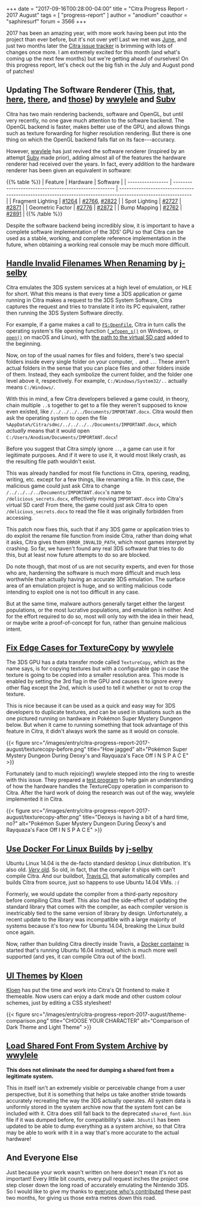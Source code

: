 +++
date = "2017-09-16T00:28:00-04:00"
title = "Citra Progress Report - 2017 August"
tags = [ "progress-report" ]
author = "anodium"
coauthor = "saphiresurf"
forum = 3566
+++

2017 has been an amazing year, with more work having been put into the project
than ever before, but it's not over yet! Last we met was
[June](/entry/citra-progress-report-2017-june/), and just two months later the
[Citra issue tracker](https://github.com/citra-emu/citra/pulls) is brimming with
lots of changes once more. I am extremely excited for this month (and what's coming
up the next few months) but we're getting ahead of ourselves! On this progress
report, let's check out the big fish in the July and August pond of patches!

## Updating The Software Renderer ([This](https://github.com/citra-emu/citra/pull/2766), [that](https://github.com/citra-emu/citra/pull/2822), [here](https://github.com/citra-emu/citra/pull/2871), [there](https://github.com/citra-emu/citra/pull/2872), and [those](https://github.com/citra-emu/citra/pull/2891)) by [wwylele](https://github.com/wwylele) and [Subv](https://github.com/Subv)

Citra has two main rendering backends, software and OpenGL, but until very
recently, no one gave much attention to the software backend. The OpenGL backend
is faster, makes better use of the GPU, and allows things such as texture forwarding
for higher resolution rendering. But there is one thing on which the OpenGL backend
falls flat on its face---accuracy.

However, [wwylele](https://github.com/wwylele) has just revived the software
renderer (inspired by an attempt [Subv](https://github.com/Subv) made prior),
adding almost all of the features the hardware renderer had received over the years.
In fact, every addition to the hardware renderer has been given an equivalent
in software:

{{% table %}}
|      Feature      |                        Hardware                       |                                                   Software                                                   |
| ----------------- | ----------------------------------------------------- | ------------------------------------------------------------------------------------------------------------ |
| Fragment Lighting | [#1264](https://github.com/citra-emu/citra/pull/1264) |  [#2766](https://github.com/citra-emu/citra/pull/2766), [#2822](https://github.com/citra-emu/citra/pull/2822) |
|   Spot Lighting   | [#2727](https://github.com/citra-emu/citra/pull/2727) |                             [#2871](https://github.com/citra-emu/citra/pull/2871)                            |
|  Geometric Factor | [#2776](https://github.com/citra-emu/citra/pull/2776) |                             [#2872](https://github.com/citra-emu/citra/pull/2872)                            |
|    Bump Mapping   | [#2762](https://github.com/citra-emu/citra/pull/2762) |                             [#2891](https://github.com/citra-emu/citra/pull/2891)                            |
{{% /table %}}

Despite the software backend being incredibly slow, it is important to have a
complete software implementation of the 3DS' GPU so that Citra can be used as a
stable, working, and complete reference implementation in the future, when
obtaining a working real console may be much more difficult.

## [Handle Invalid Filenames When Renaming](https://github.com/citra-emu/citra/pull/2850) by [j-selby](https://github.com/j-selby)

Citra emulates the 3DS system services at a high level of emulation, or HLE for
short. What this means is that every time a 3DS application or game running in
Citra makes a request to the 3DS System Software, Citra captures the request and
tries to translate it into its PC equivalent, rather then running the 3DS System
Software directly.

For example, if a game makes a call to [`FS:OpenFile`](https://www.3dbrew.org/wiki/FS:OpenFile),
Citra in turn calls the operating system's file opening function
([`_wfopen_s()`](https://docs.microsoft.com/en-us/cpp/c-runtime-library/reference/fopen-s-wfopen-s) on Windows,
or [`open()`](http://pubs.opengroup.org/onlinepubs/9699919799/functions/open.html) on macOS and Linux),
with [the path to the virtual SD card](/wiki/user-directory/) added to the beginning.

Now, on top of the usual names for files and folders, there's two special folders
inside every single folder on your computer, `.` and `..`. These aren't actual
folders in the sense that you can place files and other folders inside of them.
Instead, they each symbolize the current folder, and the folder one level above
it, respectively. For example, `C:/Windows/System32/..` actually means `C:/Windows/`.

With this in mind, a few Citra developers believed a game could, in theory, chain
multiple `..`s together to get to a file they weren't supposed to know even existed,
like `/../../../../Documents/IMPORTANT.docx`. Citra would then ask the operating
system to open the file `%AppData%/Citra/sdmc/../../../../Documents/IMPORTANT.docx`,
which *actually* means that it would open `C:/Users/Anodium/Documents/IMPORTANT.docx`!

Before you suggest that Citra simply ignore `..`, a game can use it for legitimate
purposes. And if it were to use it, it would most likely crash, as the resulting
file path wouldn't exist.

This was already handled for most file functions in Citra, opening, reading,
writing, etc. except for a few things, like renaming a file. In this case, the
malicious game could just ask Citra to change `/../../../../Documents/IMPORTANT.docx`'s
name to `/delicious_secrets.docx`, effectively moving `IMPORTANT.docx` into Citra's
virtual SD card! From there, the game could just ask Citra to open
`/delicious_secrets.docx` to read the file it was originally forbidden from accessing.

This patch now fixes this, such that if any 3DS game or application tries to do
exploit the rename file function from inside Citra, rather than doing what it asks,
Citra gives them `ERROR_INVALID_PATH`, which most games interpret by crashing. So
far, we haven't found any real 3DS software that tries to do this, but at least
now future attempts to do so are blocked.

Do note though, that most of us are not security experts, and even for those who are,
harderning the software is much more difficult and much less worthwhile than actually
having an accurate 3DS emulation. The surface area of an emulation project is huge,
and so writing malicious code intending to exploit one is not too difficult in any case.

But at the same time, malware authors generally target either the largest populations,
or the most lucrative populations, and emulation is neither. And for the effort
required to do so, most will only toy with the idea in their head, or maybe write
a proof-of-concept for fun, rather than genuine malicious intent.

## [Fix Edge Cases for TextureCopy](https://github.com/citra-emu/citra/pull/2809) by [wwylele](https://github.com/wwylele)

The 3DS GPU has a data transfer mode called `TextureCopy`, which as the name says,
is for copying textures but with a configurable gap in case the texture is going
to be copied into a smaller resolution area. This mode is enabled by setting the
3rd flag in the GPU and causes it to ignore every other flag except the 2nd, which
is used to tell it whether or not to crop the texture. 

This is nice because it can be used as a quick and easy way for 3DS developers to
duplicate textures, and can be used in situations such as the one pictured running
on hardware in Pokémon Super Mystery Dungeon below. But when it came to running
something that took advantage of this feature in Citra, it didn't always work the
same as it would on console.

{{< figure src="/images/entry/citra-progress-report-2017-august/texturecopy-before.png" 
    title="How jagged" alt="Pokémon Super Mystery Dungeon During Deoxy's and Rayquaza's Face Off   I N   S P A C E" >}}

Fortunately (and to much rejoicing!) wwylele stepped into the ring to wrestle with
this issue. They prepared a [test program](https://github.com/wwylele/ctrhwtest/tree/master/texture-copy-test)
to help gain an understanding of how the hardware handles the TextureCopy operation
in comparison to Citra. After the hard work of doing the research was out of the
way, wwylele implemented it in Citra.

{{< figure src="/images/entry/citra-progress-report-2017-august/texturecopy-after.png" 
    title="Deoxys is having a bit of a hard time, no?" alt="Pokémon Super Mystery Dungeon During Deoxy's and Rayquaza's Face Off   I N   S P A C E" >}}

## [Use Docker For Linux Builds](https://github.com/citra-emu/citra/pull/2869) by [j-selby](https://github.com/j-selby)

Ubuntu Linux 14.04 is the de-facto standard desktop Linux distribution. It's also
old. [*Very* old](https://wiki.ubuntu.com/TrustyTahr/ReleaseSchedule#line-37).
So old, in fact, that the compiler it ships with can't compile Citra. And our
buildbot, [Travis CI](https://travis-ci.org/), that automatically compiles and
builds Citra from source, just so happens to use Ubuntu 14.04 VMs. *`:(`*

Formerly, we would update the compiler from a third-party repository before compiling
Citra itself. This also had the side-effect of updating the standard library that
comes with the compiler, as each compiler version is inextricably tied to the same
version of library by design. Unfortunately, a recent update to the library was
incompatible with a large majority of systems because it's too new for Ubuntu 14.04,
breaking the Linux build once again.

Now, rather than building Citra directly inside Travis, a
[Docker container](https://www.docker.com/) is started that's running Ubuntu 16.04
instead, which is much more well supported (and yes, it can compile Citra out of the box!).

## [UI Themes](https://github.com/citra-emu/citra/pull/2804) by [Kloen](https://github.com/kloen)

[Kloen](https://github.com/kloen) has put the time and work into Citra's Qt
frontend to make it themeable. Now users can enjoy a dark mode and other custom
colour schemes, just by editing a CSS stylesheet!

{{< figure src="/images/entry/citra-progress-report-2017-august/theme-comparison.png" 
    title="CHOOSE YOUR CHARACTER" alt="Comparison of Dark Theme and Light Theme" >}}

## [Load Shared Font From System Archive](https://github.com/citra-emu/citra/pull/2784) by [wwylele](https://github.com/wwylele)

**This does not eliminate the need for dumping a shared font from a legitimate system.**

This in itself isn't an extremely visible or perceivable change from a user
perspective, but it is something that helps us take another stride towards
accurately recreating the way the 3DS actually operates. All system data is
uniformly stored in the system archive now that the system font can be included
with it. Citra does still fall back to the deprecated `shared_font.bin` file if
it was dumped before, for compatibility's sake. `3dsutil` has been updated to be
able to dump everything as a system archive, so that Citra may be able to work
with it in a way that's more accurate to the actual hardware!

## And Everyone Else

Just because your work wasn't written on here doesn't mean it's not as important!
Every little bit counts, every pull request inches the project one step closer
down the long road of accurately emulating the Nintendo 3DS. So I would like to
give my thanks to [everyone who's contributed](https://github.com/citra-emu/citra/graphs/contributors?from=2017-07-10&to=2017-08-30&type=c)
these past two months, for giving us those extra metres down this road.
